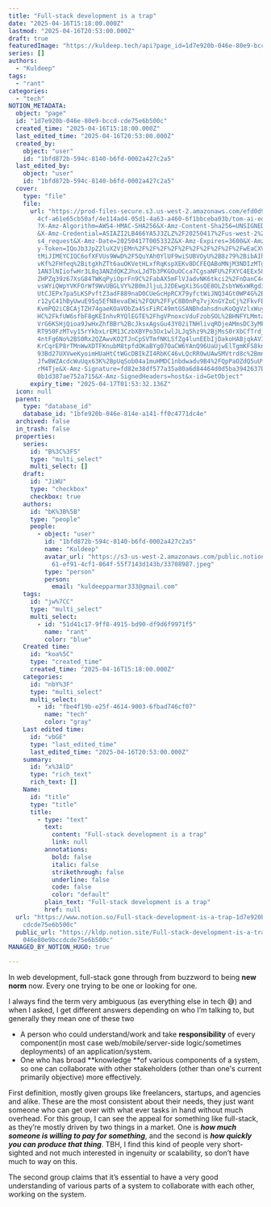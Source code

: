 ```yaml
---
title: "Full-stack development is a trap"
date: "2025-04-16T15:18:00.000Z"
lastmod: "2025-04-16T20:53:00.000Z"
draft: true
featuredImage: "https://kuldeep.tech/api?page_id=1d7e920b-046e-80e9-bccd-cde75e6b500c"
series: []
authors:
  - "Kuldeep"
tags:
  - "rant"
categories:
  - "tech"
NOTION_METADATA:
  object: "page"
  id: "1d7e920b-046e-80e9-bccd-cde75e6b500c"
  created_time: "2025-04-16T15:18:00.000Z"
  last_edited_time: "2025-04-16T20:53:00.000Z"
  created_by:
    object: "user"
    id: "1bfd872b-594c-8140-b6fd-0002a427c2a5"
  last_edited_by:
    object: "user"
    id: "1bfd872b-594c-8140-b6fd-0002a427c2a5"
  cover:
    type: "file"
    file:
      url: "https://prod-files-secure.s3.us-west-2.amazonaws.com/efd0d95c-0b39-4e3b-b\
        4cf-a61e65cb50af/4e114ad4-05d1-4a63-a460-6f1bbceba03b/tom-ai-edited.jpg\
        ?X-Amz-Algorithm=AWS4-HMAC-SHA256&X-Amz-Content-Sha256=UNSIGNED-PAYLOAD\
        &X-Amz-Credential=ASIAZI2LB466YA5J3ZLZ%2F20250417%2Fus-west-2%2Fs3%2Faw\
        s4_request&X-Amz-Date=20250417T005332Z&X-Amz-Expires=3600&X-Amz-Securit\
        y-Token=IQoJb3JpZ2luX2VjEMn%2F%2F%2F%2F%2F%2F%2F%2F%2F%2FwEaCXVzLXdlc3Q\
        tMiJIMEYCIQC6ofXFVUs9WwD%2F5QuYAh0YlUF9wiSUBVOyU%2B8z79%2BibAIhALnapsRX\
        vKf%2FHfeq%2BitgXhZTt6auOKVetHLxfRqKspXEKv8DCFEQABoMNjM3NDIzMTgzODA1Igz\
        1AN3lNIiofwHr3L8q3ANZdQKZJhxLJdTb3PKGOuOCca7CgsaNFU%2FXYC4EEx58K6g3VlBU\
        ZHPZq39z67XsG84TWKqPyiOprFn9C%2FabAX5mFlVJadvNK6tkci2%2FnDanC4cCAdpaXd7\
        vsWYiQWpYVKFOrWf9WvUBGLVY%2B0mJljuLJ2DEwgXi3GsQE8OLZsbYW6xWRgd3es%2FhdJ\
        UtCJEPx7pa5LKSPvftZ3adF889naD0CUeGcHpRCX79yfctWiJNQ34Gt0WP4G%2BYyp5mQvR\
        r12yC41hByUwuE95q5EfN8evaEWi%2FQU%2FFyC8B0nPq7vjXnGYZoCj%2FkvFB%2Fj41tZ\
        KvmPQ2iCBCAjTZH74gaeKOaVObZa4SsFiRC49mtGSANBhdahsdnuKoQgVzlxWuyFh75Lysc\
        HC%2FkfUW6sfbF8gKEInhvRYQlEGTE%2FhgVPnoxcVduFzobSOL%2BHNFYLMmtazBDTUPXh\
        VrG6KSHjQioa9JwHxZhfBBr%2BcJksxAgsGu43Y02iTNHlivqRDjeAMmsDC3yMFAralFckC\
        RT950FzMTvy15rYkbxLrEM13CzbXBYPo3Ox1wlJLJq5hz9%2BjMsS0rXbCfTrdjTivJ%2Fb\
        4ntFg6No%2BS0Rx2QZAwvKO2TJnCpSVTmfNKLSfZg4lunEEbIjDakoHABjqkAV1K7n4GUWR\
        KrCqrEP8rTMnWwXDTFKnubM8tpfdOKaBYg07OaCW6YAnQ96UaUjwElTgmKFS8knUpqgCxC8\
        93Bd27UXVweKyoimHUaHtCtWGcDBIkZI4RbKC46vLQcRR0wUAwSMVtrd8c%2Bmn2Ulci6mJ\
        JfwBWZAcdcWuUqx63K%2BpUqSob04a1muHMDC1nbdwadu9B4%2FQpPaOZdQ5uU%2BQz%2FQ\
        rM4Tje&X-Amz-Signature=fd82e38df577a35a80a6d84464d0d5ba3942637bf6a12e9f\
        0b1d387ae752a715&X-Amz-SignedHeaders=host&x-id=GetObject"
      expiry_time: "2025-04-17T01:53:32.136Z"
  icon: null
  parent:
    type: "database_id"
    database_id: "1bfe920b-046e-814e-a141-ff0c4771dc4e"
  archived: false
  in_trash: false
  properties:
    series:
      id: "B%3C%3FS"
      type: "multi_select"
      multi_select: []
    draft:
      id: "JiWU"
      type: "checkbox"
      checkbox: true
    authors:
      id: "bK%3B%5B"
      type: "people"
      people:
        - object: "user"
          id: "1bfd872b-594c-8140-b6fd-0002a427c2a5"
          name: "Kuldeep"
          avatar_url: "https://s3-us-west-2.amazonaws.com/public.notion-static.com/f47eb9\
            61-ef91-4cf1-864f-55f7143d143b/33708987.jpeg"
          type: "person"
          person:
            email: "kuldeepparmar333@gmail.com"
    tags:
      id: "jw%7CC"
      type: "multi_select"
      multi_select:
        - id: "51d41c17-9ff8-4915-bd90-df9d6f9971f5"
          name: "rant"
          color: "blue"
    Created time:
      id: "koa%5C"
      type: "created_time"
      created_time: "2025-04-16T15:18:00.000Z"
    categories:
      id: "nbY%3F"
      type: "multi_select"
      multi_select:
        - id: "fbe4f19b-e25f-4614-9003-6fbad746cf07"
          name: "tech"
          color: "gray"
    Last edited time:
      id: "vbGE"
      type: "last_edited_time"
      last_edited_time: "2025-04-16T20:53:00.000Z"
    summary:
      id: "x%3AlD"
      type: "rich_text"
      rich_text: []
    Name:
      id: "title"
      type: "title"
      title:
        - type: "text"
          text:
            content: "Full-stack development is a trap"
            link: null
          annotations:
            bold: false
            italic: false
            strikethrough: false
            underline: false
            code: false
            color: "default"
          plain_text: "Full-stack development is a trap"
          href: null
  url: "https://www.notion.so/Full-stack-development-is-a-trap-1d7e920b046e80e9bc\
    cdcde75e6b500c"
  public_url: "https://kldp.notion.site/Full-stack-development-is-a-trap-1d7e920b\
    046e80e9bccdcde75e6b500c"
MANAGED_BY_NOTION_HUGO: true

---
```



In web development, full-stack gone through from buzzword to being **new norm** now. Every one trying to be one or looking for one. 


I always find the term very ambiguous (as everything else in tech 😅) and when I asked, I get different answers depending on who I’m talking to, but generally they mean one of these two

- A  person who could understand/work and take **responsibility** of every component(in most case web/mobile/server-side logic/sometimes deployments) of an application/system.
- One who has broad **knowledge **of various components of a system, so one can collaborate with other stakeholders (other than one's current primarily objective) more effectively.

First definition, mostly given groups like freelancers, startups, and agencies and alike. These are the most consistent about their needs, they just want someone who can get over with what ever tasks in hand without much overhead. For this group, I can see the appeal for something like full-stack, as they’re mostly driven by two things in a market. One is _**how much someone is willing to pay for something**_, and the second is _**how quickly you can produce that thing**_. TBH, I find this kind of people very short-sighted and not much interested in ingenuity or scalability, so don’t have much to way on this.


The second group claims that it’s essential to have a very good understanding of various parts of a system to collaborate with each other, working on the system.

